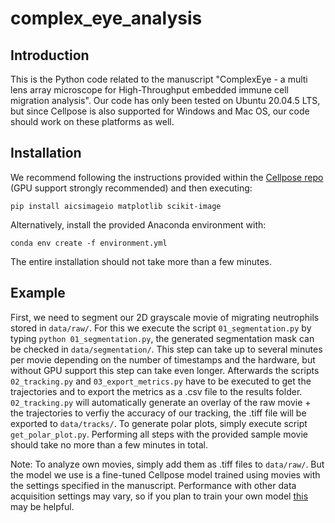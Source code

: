# complex_eye_analysis

## Introduction
This is the Python code related to the manuscript "ComplexEye - a multi lens array microscope for High-Throughput embedded immune cell migration analysis". Our code has only been tested on Ubuntu 20.04.5 LTS, but since Cellpose is also supported for Windows and Mac OS, our code should work on these platforms as well.

## Installation
We recommend following the instructions provided within the [Cellpose repo](https://github.com/MouseLand/cellpose) (GPU support strongly recommended) and then executing: 
~~~
pip install aicsimageio matplotlib scikit-image
~~~

Alternatively, install the provided Anaconda environment with:
~~~
conda env create -f environment.yml
~~~

The entire installation should not take more than a few minutes.
## Example
First, we need to segment our 2D grayscale movie of migrating neutrophils stored in `data/raw/`. For this we execute the script `01_segmentation.py` by typing `python 01_segmentation.py`, the generated segmentation mask can be checked in `data/segmentation/`. This step can take up to several minutes per movie depending on the number of timestamps and the hardware, but without GPU support this step can take even longer. Afterwards the scripts `02_tracking.py` and `03_export_metrics.py` have to be executed to get the trajectories and to export the metrics as a .csv file to the results folder. `02_tracking.py` will automatically generate an overlay of the raw movie + the trajectories to verfiy the accuracy of our tracking, the .tiff file will be exported to `data/tracks/`. To generate polar plots, simply execute script `get_polar_plot.py`. Performing all steps with the provided sample movie should take no more than a few minutes in total.

Note: To analyze own movies, simply add them as .tiff files to `data/raw/`. But the model we use is a fine-tuned Cellpose model trained using movies with the settings specified in the manuscript. Performance with other data acquisition settings may vary, so if you plan to train your own model [this](https://cellpose.readthedocs.io/en/latest/train.html) may be helpful. 
